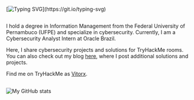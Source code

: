 [![Typing SVG](https://readme-typing-svg.herokuapp.com?font=courier+new&color=0BF700&lines=Hello!+My+name+is+Vitor!)](https://git.io/typing-svg)

  ##

I hold a degree in Information Management from the Federal University of Pernambuco (UFPE) and specialize in cybersecurity. Currently, I am a Cybersecurity Analyst Intern at Oracle Brazil.

Here, I share cybersecurity projects and solutions for TryHackMe rooms. You can also check out my blog [here](https://witorss.github.io), where I post additional solutions and projects.

Find me on TryHackMe as [Vitorx](https://tryhackme.com/p/Vitorx).

  ##

![My GitHub stats](https://github-readme-stats.vercel.app/api?username=WitorSs&count_private=true&show_icons=true&theme=merko)
